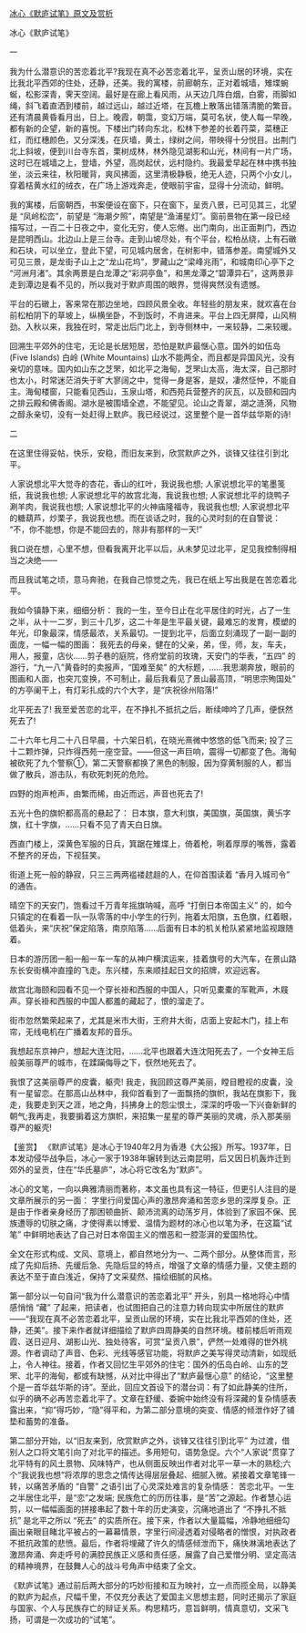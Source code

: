 [冰心《默庐试笔》原文及赏析](https://www.vrrw.net/wx/10379.html)

冰心《默庐试笔》

一

我为什么潜意识的苦恋着北平?我现在真不必苦恋着北平，呈贡山居的环境，实在比我北平西郊的住处，还静，还美。我的寓楼，前廊朝东，正对着城墙，雉堞蜿蜒，松影深青，霁天空阔。最好是在廊上看风雨，从天边几阵白烟，白雾，雨脚如绳，斜飞着直洒到楼前，越过远山，越过近塔，在瓦檐上散落出错落清脆的繁音。还有清晨黄昏看月出，日上。晚霞，朝霭，变幻万端，莫可名状，使人每一早晚，都有新的企望，新的喜悦。下楼出门转向东北，松林下参差的长着荇菜，菜穗正红，而红穗颜色，又分深浅，在灰墙，黄土，绿树之间，带映得十分悦目。出荆门北上斜坡，便到川台寺东首，栗树成林，林外隐见湖影和山光，林间有一片广场，这时已在城墙之上，登墙，外望，高岗起伏，远村隐约。我最爱早起在林中携书独坐，淡云来往，秋阳暖背，爽风拂面，这里清极静极，绝无人迹，只两个小女儿，穿着桔黄水红的绒衣，在广场上游戏奔走，使眼前宇宙，显得十分流动，鲜明。

我的寓楼，后窗朝西，书案便设在窗下，只在窗下，呈贡八景，已可见其三，北望是 “凤岭松峦”，前望是 “海潮夕照”，南望是“渔浦星灯”。窗前景物在第一段已经描写过，一百二十日夜之中，变化无穷，使人忘倦。出门南向，出正面荆门，西边是昆明西山。北边山上是三台寺。走到山坡尽处，有个平台，松柏丛绕，上有石礅和石块，可以坐立，登此下望，可见城内居舍，在树影中，错落参差。南望城外又可见三景，是龙街子山上之“龙山花坞”，罗藏山之“梁峰兆雨”，和城南印心亭下之 “河洲月渚”。其余两景是白龙潭之“彩洞亭鱼”，和黑龙潭之“碧潭异石”，这两景非走到潭边是看不见的，所以我对于默庐周围的眼界，觉得爽然没有遗憾。

平台的石礅上，客来常在那边坐地，四顾风景全收。年轻些的朋友来，就欢喜在台前松柏阴下的草坡上，纵横坐卧，不到饭时，不肯进来。平台上四无屏障，山风稍劲。入秋以来，我独在时，常走出后门北上，到寺侧林中，一来较静，二来较暖。

回溯生平郊外的住宅，无论是长居短居，恐怕是默庐最惬心意。国外的如伍岛 (Five Islands) 白岭 (White Mountains) 山水不能两全，而且都是异国风光，没有亲切的意味。国内如山东之芝罘，如北平之海甸，芝罘山太高，海太深，自己那时也太小，时常迷茫消失于旷大寥阔之中，觉得一身是客，是奴，凄然怔忡，不能自主。海甸楼窗，只能看见西山，玉泉山塔，和西苑兵营整齐的灰瓦，以及颐和园内之排云殿和佛香阁。湖水是被围墙全遮，不能望见。论山之青翠，湖之涟漪，风物之醇永亲切，没有一处赶得上默庐。我已经说过，这里整个是一首华兹华斯的诗!

二

在这里住得妥帖，快乐，安稳，而旧友来到，欣赏默庐之外，谈锋又往往引到北平。

人家说想北平大觉寺的杏花，香山的红叶，我说我也想; 人家说想北平的笔墨笺纸，我说我也想; 人家说想北平的故宫北海，我说我也想; 人家说想北平的烧鸭子涮羊肉，我说我也想; 人家说想北平的火神庙隆福寺，我说我也想; 人家说想北平的糖葫芦，炒栗子，我说我也想。而在谈话之时，我的心灵时刻的在自警说： “不，你不能想，你是不能回去的，除非有那样的一天!”

我口说在想，心里不想，但看我离开北平以后，从未梦见过北平，足见我控制得相当之决绝——

而且我试笔之顷，意马奔驰，在我自己惊觉之先，我已在纸上写出我是在苦恋着北平。

我如今镇静下来，细细分析： 我的一生，至今日止在北平居住的时光，占了一生之半，从十一二岁，到三十几岁，这二十年是生平最关键，最难忘的发育，模塑的年光，印象最深，情感最浓，关系最切。一提到北平，后面立刻涌现了一副一副的面庞，一幅一幅的图画： 我死去的母亲，健在的父亲，弟，侄，师，友，车夫，用人，报童，店伙……剪子巷的庭院，佟府堂前的玫瑰，天安门的华表，“五四” 的游行，“九一八”黄昏时的卖报声，“国难至矣” 的大标题，……我思潮奔放，眼前的图画和人面，也突兀变换，不可制止，最后我看见了景山最高顶，“明思宗殉国处” 的方亭阑干上，有灯彩扎成的六个大字，是“庆祝徐州陷落!”

北平死去了! 我至爱苦恋的北平，在不挣扎不抵抗之后，断续呻吟了几声，便恹然死去了!

二十六年七月二十八日早晨，十六架日机，在晓光熹微中悠悠的低飞而来; 投了三十二颗炸弹，只炸得西苑一座空营。——但这一声巨响，震得一切都变了色。海甸被砍死了九个警察①，第二天警察都换了黑色的制服，因为穿黄制服的人，都当做了散兵，游击队，有砍死刺死的危险。

四野的炮声枪声，由繁而稀，由近而远，声音也死去了!

五光十色的旗帜都高高的悬起了： 日本旗，意大利旗，美国旗，英国旗，黄卐字旗，红十字旗，……只看不见了青天白日旗。

西直门楼上，深黄色军服的日兵，箕踞在雉堞上，倚着枪，咧着厚厚的嘴唇，露着不整齐的牙齿，下视狂笑。

街道上死一般的静寂，只三三两两褴褛趑趄的人，在仰首围读着 “香月入城司令” 的通告。

晴空下的天安门，饱看过千万青年摇旗呐喊，高呼 “打倒日本帝国主义” 的，如今只镇定的在看着一队一队零落的中小学生的行列，拖着太阳旗，五色旗，红着眼，低着头，来“庆祝”保定陷落，南京陷落……后面有日本的机关枪队紧紧地监视跟随着。

日本的游历团一船一船一车一车的从神户横滨运来，挂着旗号的大汽车，在景山路东长安街横冲直撞的飞走。东兴楼，东来顺挂起日文的招牌，欢迎远客。

故宫北海颐和园看不见一个穿长褂和西服的中国人，只听见橐橐的军靴声，木屐声。穿长褂和西服的中国人都羞的藏起了，恨的溜走了。

街市忽然繁荣起来了，尤其是米市大街，王府井大街，店面上安起木门，挂上布帘，无线电机在广播着友邦的音乐。

我想起东京神户，想起大连沈阳，……北平也跟着大连沈阳死去了，一个女神王后般美丽尊严的城市，在蹂躏侮辱之下，恹然地死去了。

我恨了这美丽尊严的皮囊，躯壳! 我走，我回顾这尊严美丽，瞠目瞪视的皮囊，没有一星留恋。在那高山丛林中，我仰首看到了一面飘扬的旗帜，我站在旗影下，我走，我要走到天之涯，地之角，抖拂身上的怨尘恨土，深深的呼吸一下兴奋新鲜的朝气;我再走，我要掮着这方旗帜，来招集一星星的尊严美丽的灵魂，杀入那美丽尊严的躯壳!



【鉴赏】 《默庐试笔》是冰心于1940年2月为香港《大公报》所写。1937年，日本发动侵华战争后，冰心一家于1938年辗转到达云南昆明，后又因日机轰炸迁到郊外的呈贡，住在“华氏墓庐”，冰心将它改名为“默庐”。

冰心的文笔，一向以典雅清丽而著称，本文虽也具有这一特征，但更引人注目的是文章所展示的另一面： 字里行间爱国心声的激昂奔涌和苦恋乡思的深厚复杂。正是由于作者亲身经历了那困顿曲折、颠沛流离的动荡岁月，体验到了家园不保、民族遭辱的切肤之痛，才使得素以博爱、温情为题材的冰心也以笔为矛，在这篇“试笔” 中鲜明地表达了自己对日本帝国主义的憎恶和一腔澎湃的爱国热忱。

全文在形式构成、文风、意境上，都自然地分为一、二两个部分。从整体而言，形成了先抑后扬、先缓后急、先隐后显的特点，增强了文章的情感力量，又使主题的表达不至于直白浅近，保持了文采斐然、描绘细腻的风格。

第一部分以一句自问“我为什么潜意识的苦恋着北平” 开头，别具一格地将心中情感悄悄 “藏” 了起来，把读者，也试图把自己的注意力转向现实中所居住的默庐——“我现在真不必苦恋着北平，呈贡山居的环境，实在比我北平西郊的住处，还静，还美”。接下来作者就详细描绘了默庐四周静美的自然环境。楼前楼后听雨观霞、送日迎月、湖影山光、独处待客，可赏“呈贡八景”，俨然一处难得的世外桃源。作者调动了声音、色彩、光线等感官功能，将默庐之美写得灵动清新，如现纸上，令人神往。接着，作者又回忆生平郊外的住宅：国外的伍岛白岭、山东的芝罘、北平的海甸，都或有缺憾，从对比中得出了“默庐最惬心意” 的结论，“这里整个是一首华兹华斯的诗”。至此，回应文首设下的潜台词：有了如此静美的住所，似乎的确不必再苦恋着北平了。文章在舒缓、委婉中始终没有将深藏的复杂情感表露出来，“抑”得巧妙，“隐”得平和，为第二部分意境的突变、情感的倾泄作好了铺垫和蓄势的准备。

第二部分开始，以“旧友来到，欣赏默庐之外，谈锋又往往引到北平” 为过渡，借别人之口将文笔引向了对北平的描述。多用短句，语势急促。六个“人家说”贯穿了北平特有的风土景物、风味特产，也从侧面反映出作者对北平一草一木的熟稔;六个“我说我也想”将浓厚的思念之情传达得层层叠起、细腻入微。紧接着文章笔锋一转，以痛苦矛盾的 “自警” 之语引出了心灵深处难言的复杂情感： 苦恋北平。一生之半居住北平，是“恋”之发端; 民族危亡的历历往事，是“苦”之源起。作者慧心运剪，以一幅幅画面的拼接串起了数十年的历史演变，沉痛地道出了 “不挣扎不抵抗” 是北平之所以 “死去” 的实质所在。接下来，作者以大量篇幅，冷静地细细勾画出亲眼目睹北平被占的一幕幕情景，字里行间浸透着对侵略者的憎恨，对执政者不抵抗政策的悲愤。最后，作者将埋藏了许久的情感倾泄而下，痛快淋漓地表达了激昂奔涌、奔走呼号的满腔民族正义感和责任感，展露了自己爱憎分明、坚定高洁的精神境界，在鼓舞人心的战斗号角声中结束了全文。

《默庐试笔》通过前后两大部分的巧妙衔接和互为映衬，立一点而揽全局，以静美的默庐为起点，尺幅千里，不仅充分表达了爱国主义思想主题，同时还揭示了家庭与国家、个人与民族存亡的辩证关系。构思精巧，意旨鲜明，情真意切，文采飞扬，可谓是一次成功的“试笔”。

